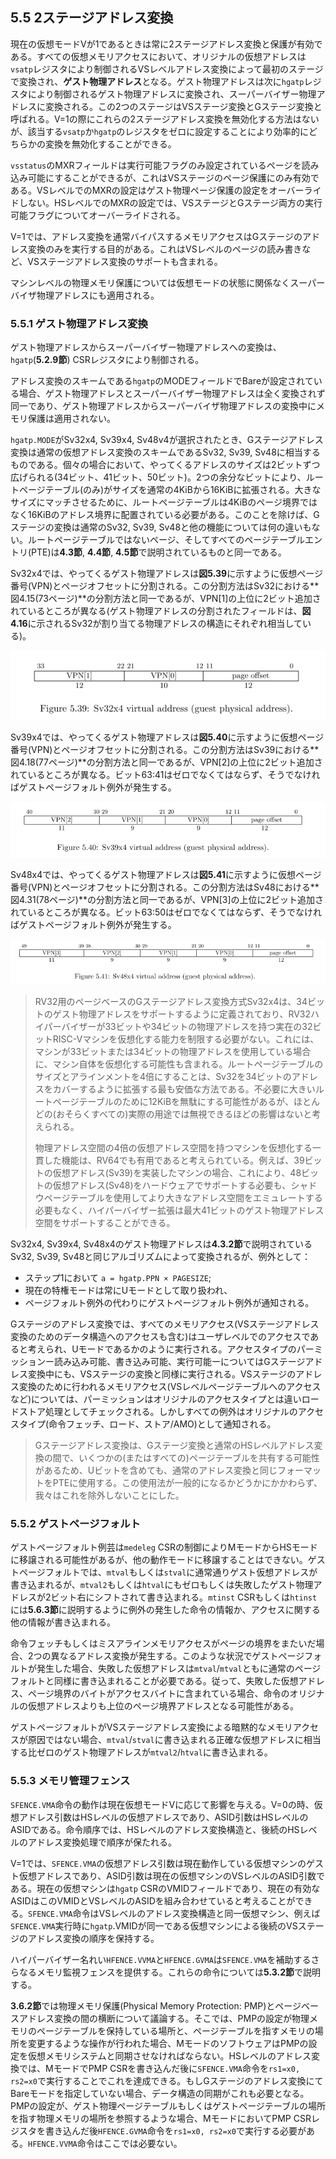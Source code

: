 ## 5.5 2ステージアドレス変換

現在の仮想モードVが1であるときは常に2ステージアドレス変換と保護が有効である。すべての仮想メモリアクセスにおいて、オリジナルの仮想アドレスは`vsatp`レジスタにより制御されるVSレベルアドレス変換によって最初のステージで変換され、**ゲスト物理アドレス**となる。ゲスト物理アドレスは次に`hgatp`レジスタにより制御されるゲスト物理アドレスに変換され、スーパーバイザー物理アドレスに変換される。この2つのステージはVSステージ変換とGステージ変換と呼ばれる。V=1の際にこれらの2ステージアドレス変換を無効化する方法はないが、該当する`vsatp`か`hgatp`のレジスタをゼロに設定することにより効率的にどちらかの変換を無効化することができる。

`vsstatus`のMXRフィールドは実行可能フラグのみ設定されているページを読み込み可能にすることができるが、これはVSステージのページ保護にのみ有効である。VSレベルでのMXRの設定はゲスト物理ページ保護の設定をオーバーライドしない。HSレベルでのMXRの設定では、VSステージとGステージ両方の実行可能フラグについてオーバーライドされる。

V=1では、アドレス変換を通常バイパスするメモリアクセスはGステージのアドレス変換のみを実行する目的がある。これはVSレベルのページの読み書きなど、VSステージアドレス変換のサポートも含まれる。

マシンレベルの物理メモリ保護については仮想モードの状態に関係なくスーパーバイザ物理アドレスにも適用される。

### 5.5.1 ゲスト物理アドレス変換

ゲスト物理アドレスからスーパーバイザー物理アドレスへの変換は、`hgatp`(**5.2.9節**) CSRレジスタにより制御される。

アドレス変換のスキームである`hgatp`のMODEフィールドでBareが設定されている場合、ゲスト物理アドレスとスーパーバイザー物理アドレスは全く変換されず同一であり、ゲスト物理アドレスからスーパーバイザ物理アドレスの変換中にメモリ保護は適用されない。

`hgatp.MODE`がSv32x4, Sv39x4, Sv48v4が選択されたとき、Gステージアドレス変換は通常の仮想アドレス変換のスキームであるSv32, Sv39, Sv48に相当するものである。個々の場合において、やってくるアドレスのサイズは2ビットずつ広げられる(34ビット、41ビット、50ビット)。2つの余分なビットにより、ルートページテーブル(のみ)がサイズを通常の4KiBから16KiBに拡張される。大きなサイズにマッチさせるために、ルートページテーブルは4KiBのページ境界ではなく16KiBのアドレス境界に配置されている必要がある。このことを除けば、Gステージの変換は通常のSv32, Sv39, Sv48と他の機能については何の違いもない。ルートページテーブルではないページ、そしてすべてのページテーブルエントリ(PTE)は**4.3節**, **4.4節**, **4.5節**で説明されているものと同一である。

Sv32x4では、やってくるゲスト物理アドレスは**図5.39**に示すように仮想ページ番号(VPN)とページオフセットに分割される。この分割方法はSv32における**図4.15(73ページ)**の分割方法と同一であるが、VPN[1]の上位に2ビット追加されているところが異なる(ゲスト物理アドレスの分割されたフィールドは、**図4.16**に示されるSv32が割り当てる物理アドレスの構造にそれぞれ相当している)。

![図5.39:Sv32x4仮想アドレス(ゲスト物理アドレス)](sv32x4_virtual_address.PNG)

Sv39x4では、やってくるゲスト物理アドレスは**図5.40**に示すように仮想ページ番号(VPN)とページオフセットに分割される。この分割方法はSv39における**図4.18(77ページ)**の分割方法と同一であるが、VPN[2]の上位に2ビット追加されているところが異なる。ビット63:41はゼロでなくてはならず、そうでなければゲストページフォルト例外が発生する。

![図5.40:Sv39x4仮想アドレス(ゲスト物理アドレス)](sv39x4_virtual_address.PNG)

Sv48x4では、やってくるゲスト物理アドレスは**図5.41**に示すように仮想ページ番号(VPN)とページオフセットに分割される。この分割方法はSv48における**図4.31(78ページ)**の分割方法と同一であるが、VPN[3]の上位に2ビット追加されているところが異なる。ビット63:50はゼロでなくてはならず、そうでなければゲストページフォルト例外が発生する。

![図5.41:Sv48x4仮想アドレス(ゲスト物理アドレス)](sv48x4_virtual_address.PNG)

>RV32用のページベースのGステージアドレス変換方式Sv32x4は、34ビットのゲスト物理アドレスをサポートするように定義されており、RV32ハイパーバイザーが33ビットや34ビットの物理アドレスを持つ実在の32ビットRISC-Vマシンを仮想化する能力を制限する必要がない。これには、マシンが33ビットまたは34ビットの物理アドレスを使用している場合に、マシン自体を仮想化する可能性も含まれる。ルートページテーブルのサイズとアラインメントを4倍にすることは、Sv32を34ビットのアドレスをカバーするように拡張する最も安価な方法である。不必要に大きいルートページテーブルのために12KiBを無駄にする可能性があるが、ほとんどの(おそらくすべての)実際の用途では無視できるほどの影響はないと考えられる。
>
>物理アドレス空間の4倍の仮想アドレス空間を持つマシンを仮想化する一貫した機能は、RV64でも有用であると考えられている。例えば、39ビットの仮想アドレス(Sv39)を実装したマシンの場合、これにより、48ビットの仮想アドレス(Sv48)をハードウェアでサポートする必要も、シャドウページテーブルを使用してより大きなアドレス空間をエミュレートする必要もなく、ハイパーバイザー拡張は最大41ビットのゲスト物理アドレス空間をサポートすることができる。

Sv32x4, Sv39x4, Sv48x4のゲスト物理アドレスは**4.3.2節**で説明されているSv32, Sv39, Sv48と同じアルゴリズムによって変換されるが、例外として：

- ステップ1において `a = hgatp.PPN × PAGESIZE`;
- 現在の特権モードは常にUモードとして取り扱われ、
- ページフォルト例外の代わりにゲストページフォルト例外が通知される。

Gステージのアドレス変換では、すべてのメモリアクセス(VSステージアドレス変換のためのデータ構造へのアクセスも含む)はユーザレベルでのアクセスであると考えられ、Uモードであるかのように実行される。アクセスタイプのパーミッションー読み込み可能、書き込み可能、実行可能ーについてはGステージアドレス変換中にも、VSステージの変換と同様に実行される。VSステージのアドレス変換のために行われるメモリアクセス(VSレベルページテーブルへのアクセスなど)については、パーミッションはオリジナルのアクセスタイプとは違いロードストア処理としてチェックされる。しかしすべての例外はオリジナルのアクセスタイプ(命令フェッチ、ロード、ストア/AMO)として通知される。

> Gステージアドレス変換は、Gステージ変換と通常のHSレベルアドレス変換の間で、いくつかの(またはすべての)ページテーブルを共有する可能性があるため、Uビットを含めても、通常のアドレス変換と同じフォーマットをPTEに使用する。この使用法が一般的になるかどうかにかかわらず、我々はこれを除外しないことにした。

### 5.5.2 ゲストページフォルト

ゲストページフォルト例芸は`medeleg` CSRの制御によりMモードからHSモードに移譲される可能性があるが、他の動作モードに移譲することはできない。ゲストページフォルトでは、`mtval`もしくは`stval`に通常通りゲスト仮想アドレスが書き込まれるが、`mtval2`もしくは`htval`にもゼロもしくは失敗したゲスト物理アドレスが2ビット右にシフトされて書き込まれる。`mtinst` CSRもしくは`htinst`には**5.6.3節**に説明するように例外の発生した命令の情報か、アクセスに関する他の情報が書き込まれる。

命令フェッチもしくはミスアラインメモリアクセスがページの境界をまたいだ場合、2つの異なるアドレス変換が発生する。このような状況でゲストページフォルトが発生した場合、失敗した仮想アドレスは`mtval`/`mtval`ともに通常のページフォルトと同様に書き込まれることが必要である。従って、失敗した仮想アドレス、ページ境界のバイトがアクセスバイトに含まれている場合、命令のオリジナルの仮想アドレスよりも上位のページ境界アドレスとなる可能性がある。

ゲストページフォルトがVSステージアドレス変換による暗黙的なメモリアクセスが原因ではない場合、`mtval`/`stval`に書き込まれる正確な仮想アドレスに相当する比ゼロのゲスト物理アドレスが`mtval2`/`htval`に書き込まれる。

### 5.5.3 メモリ管理フェンス

`SFENCE.VMA`命令の動作は現在仮想モードVに応じて影響を与える。V=0の時、仮想アドレス引数はHSレベルの仮想アドレスであり、ASID引数はHSレベルのASIDである。命令順序では、HSレベルのアドレス変換構造と、後続のHSレベルのアドレス変換処理で順序が保たれる。

V=1では、`SFENCE.VMA`の仮想アドレス引数は現在動作している仮想マシンのゲスト仮想アドレスであり、ASID引数は現在の仮想マシンのVSレベルのASID引数である。現在の仮想マシンは`hgatp` CSRのVMIDフィールドであり、現在の有効なASIDはこのVMIDとVSレベルのASIDを組み合わせていると考えることができる。`SFENCE.VMA`命令はVSレベルのアドレス変換構造と同一仮想マシン、例えば`SFENCE.VMA`実行時に`hgatp`.VMIDが同一である仮想マシンによる後続のVSステージのアドレス変換の順序を保持する。

ハイパーバイザー名れい`HFENCE.VVMA`と`HFENCE.GVMA`は`SFENCE.VMA`を補助するさらなるメモリ監視フェンスを提供する。これらの命令については**5.3.2節**で説明する。

**3.6.2節**では物理メモリ保護(Physical Memory Protection: PMP)とページベースアドレス変換の間の横断について議論する。そこでは、PMPの設定が物理メモリのページテーブルを保持している場所と、ページテーブルを指すメモリの場所を変更するような操作が行われた場合、MモードのソフトウェアはPMPの設定を仮想メモリシステムと同期させなければならない。HSレベルのアドレス変換では、MモードでPMP CSRを書き込んだ後に`SFENCE.VMA`命令を`rs1=x0, rs2=x0`で実行することでこれを達成できる。もしGステージのアドレス変換にてBareモードを指定していない場合、データ構造の同期がこれも必要となる。PMPの設定が、ゲスト物理ページテーブルもしくはゲストページテーブルの場所を指す物理メモリの場所を参照するような場合、MモードにおいてPMP CSRレジスタを書き込んだ後`HFENCE.GVMA`命令を`rs1=x0, rs2=x0`で実行する必要がある。`HFENCE.VVMA`命令はここでは必要ない。



